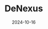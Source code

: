 ---  
layout: startup_page  
title: "DeNexus"  
id: "denexus.io"  
permalink: "/denexusdenexus.io10162024/"  
website: "https://www.denexus.io"  
funding_round: "Series A"  
funding_amount: "$17.5M"  
investors: "Punja Global Ventures, AXA XL, Prosegur/SegTech, HCS Capital"  
about: "DeNexus is a leader in end-to-end cyber risk management for operational technology (OT). Their flagship product, DeRISK, uses AI/ML to forecast incident probabilities and translate them into quantifiable financial risks, empowering data-driven decisions about cyber risk. The company serves Global 1000 companies across various sectors including energy, manufacturing, and data center operations."  
markets: "Cybersecurity, Operational Technology (OT), Analytics, InsurTech, Risk Management, SaaS"  
hq: "Boston, Massachusetts, United States"  
founded_year: "2019"  
linkedin: "https://www.linkedin.com/company/denexus-inc"  
twitter: "https://twitter.com/DeNexusInc1"  
instagram: ""  
facebook: "https://www.facebook.com/people/Denexus/100067361366805"  
crunchbase: "https://www.crunchbase.com/organization/denexus"  
pitchbook: "https://pitchbook.com/profiles/company/279635-14"  

date_display: "16-Oct-2024"  
date: "2024-10-16"

# SEO Optimization  
meta_title: "DeNexus - Series A Funding ($17.5M)"  
meta_description: "DeNexus, DeNexus is a leader in end-to-end cyber risk management for operational technology (OT). Their flagship product, DeRISK, uses AI/ML to forecast incide..."  
meta_keywords: "DeNexus, Cybersecurity, Operational Technology (OT), Analytics, InsurTech, Risk Management, SaaS, Series A funding"  
canonical_url: "https://startup.projectstartups.com/denexusdenexus.io10162024/"  
---